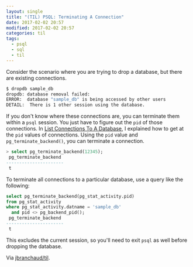```yaml
---
layout: single
title: "(TIL) PSQL: Terminating A Connection"
date: 2017-02-02 20:57
modified: 2017-02-02 20:57
categories: til
tags:
  - psql
  - sql
  - til
---
```


Consider the scenario where you are trying to drop a database, but there are
existing connections.

```bash
$ dropdb sample_db
dropdb: database removal failed:
ERROR:  database "sample_db" is being accessed by other users
DETAIL:  There is 1 other session using the database.
```

If you don't know where these connections are, you can terminate them within
a `psql` session. You just have to figure out the `pid` of those
connections. In [List Connections To A
Database](list-connections-to-a-database.md), I explained how to
get at the `pid` values of connections. Using the `pid` value and
`pg_terminate_backend()`, you can terminate a connection.

```sql
> select pg_terminate_backend(12345);
 pg_terminate_backend
----------------------
 t
```

To terminate all connections to a particular database, use a query like the
following:

```sql
select pg_terminate_backend(pg_stat_activity.pid)
from pg_stat_activity
where pg_stat_activity.datname = 'sample_db'
  and pid <> pg_backend_pid();
 pg_terminate_backend
----------------------
 t
```

This excludes the current session, so you'll need to exit `psql` as well
before dropping the database.

Via [jbranchaud/til](https://github.com/jbranchaud/til).
